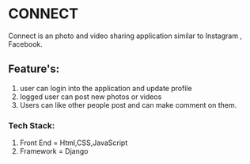# CONNECT
Connect is an photo and video sharing application similar to Instagram , Facebook.

## Feature's:
  1. user can login into the application and update profile  
  2. logged user can post new photos or videos  
  3. Users can like other people post and can make comment on them.
 
 ### Tech Stack:
 1. Front End = Html,CSS,JavaScript   
 2. Framework = Django  

